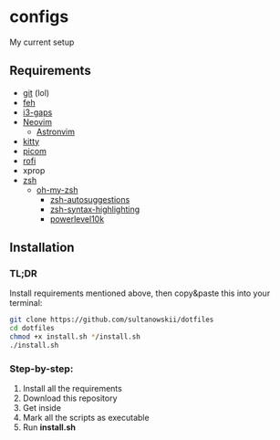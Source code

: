 # configs
My current setup

## Requirements
- [git](https://git-scm.com/) (lol)
- [feh](https://github.com/derf/feh)
- [i3-gaps](https://github.com/Airblader/i3)
- [Neovim](https://github.com/neovim/neovim)
  - [Astronvim](https://github.com/AstroNvim/AstroNvim)
- [kitty](https://github.com/kovidgoyal/kitty)
- [picom](https://github.com/yshui/picom)
- [rofi](https://github.com/davatorium/rofi)
- xprop
- [zsh](https://github.com/zsh-users/zsh)
  - [oh-my-zsh](https://github.com/ohmyzsh/ohmyzsh)
    - [zsh-autosuggestions](https://github.com/zsh-users/zsh-autosuggestions)
    - [zsh-syntax-highlighting](https://github.com/zsh-users/zsh-syntax-highlighting)
    - [powerlevel10k](https://github.com/romkatv/powerlevel10k)

## Installation
### TL;DR
Install requirements mentioned above, then copy&paste this into your terminal: 
```bash
git clone https://github.com/sultanowskii/dotfiles
cd dotfiles
chmod +x install.sh */install.sh
./install.sh
```

### Step-by-step:

1. Install all the requirements
2. Download this repository
3. Get inside
3. Mark all the scripts as executable
4. Run **install.sh**
